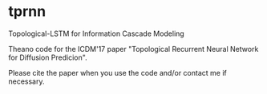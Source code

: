 # tprnn
Topological-LSTM for Information Cascade Modeling

Theano code for the ICDM'17 paper "Topological Recurrent Neural Network for Diffusion Predicion".

Please cite the paper when you use the code and/or contact me if necessary.
